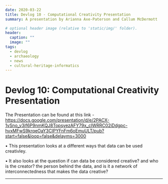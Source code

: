 ```yaml
---
date: 2020-03-22
title: Devlog 10 - Computational Creativity Presentation
summary: A presentation by Arianna Axe-Paterson and Callum McDermott

# optional header image (relative to 'static/img/' folder).
header:
  caption: ""
  image: ""
tags:
  - devlog
  - archaeology
  - news
  - cultural-heritage-informatics
---
```


# Devlog 10: Computational Creativity Presentation

The Presentation can be found at this link - https://docs.google.com/presentation/d/e/2PACX-1vSno_v3if6P9nmKQJ8TopsyezAFY79x_cIWRRC02iDdgpc-hvxMFwS9krqeOaY3CIPYFnFm6oEmuULT/pub?start=false&loop=false&delayms=3000

•	This presentation looks at a different ways that data can be used creativley. 

•	It also looks at the question if can data be considered creative? and who is the creator? the person behind the data, and is it a network of interconnectedness that makes the data creative?



---
